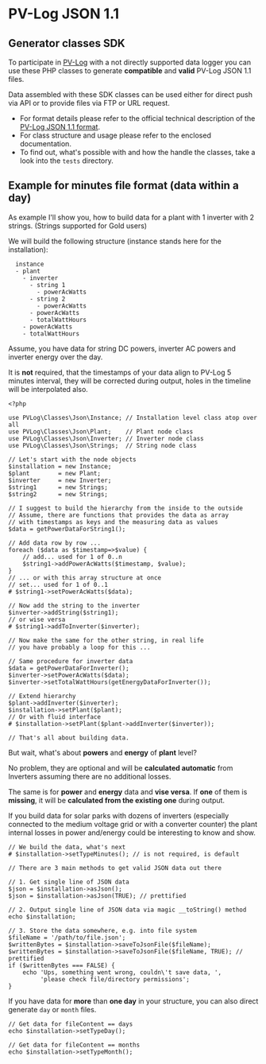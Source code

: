 # PV-Log JSON 1.1

## Generator classes SDK

To participate in [PV-Log](http://pv-log.com) with a not directly supported data logger you can use these PHP classes to generate **compatible** and **valid** PV-Log JSON 1.1 files.

Data assembled with these SDK classes can be used either for direct push via API or to provide files via FTP or URL request.

* For format details please refer to the official technical description of the [PV-Log JSON 1.1 format](http://goo.gl/kPq6Zu).
* For class structure and usage please refer to the enclosed documentation.
* To find out, what's possible with and how the handle the classes, take a look into the `tests` directory.

## Example for minutes file format (data within a day)

As example I'll show you, how to build data for a plant with 1 inverter with 2 strings. (Strings supported for Gold users)

We will build the following structure (instance stands here for the installation):

      instance
      - plant
        - inverter
          - string 1
            - powerAcWatts
          - string 2
            - powerAcWatts
          - powerAcWatts
          - totalWattHours
        - powerAcWatts
        - totalWattHours

Assume, you have data for string DC powers, inverter AC powers and inverter energy over the day.

It is **not** required, that the timestamps of your data align to PV-Log 5 minutes interval, they will be corrected during output, holes in the timeline will be interpolated also.

    <?php

    use PVLog\Classes\Json\Instance; // Installation level class atop over all
    use PVLog\Classes\Json\Plant;    // Plant node class
    use PVLog\Classes\Json\Inverter; // Inverter node class
    use PVLog\Classes\Json\Strings;  // String node class

    // Let's start with the node objects
    $installation = new Instance;
    $plant        = new Plant;
    $inverter     = new Inverter;
    $string1      = new Strings;
    $string2      = new Strings;

    // I suggest to build the hierarchy from the inside to the outside
    // Assume, there are functions that provides the data as array
    // with timestamps as keys and the measuring data as values
    $data = getPowerDataForString1();

    // Add data row by row ...
    foreach ($data as $timestamp=>$value) {
        // add... used for 1 of 0..n
        $string1->addPowerAcWatts($timestamp, $value);
    }
    // ... or with this array structure at once
    // set... used for 1 of 0..1
    # $string1->setPowerAcWatts($data);

    // Now add the string to the inverter
    $inverter->addString($string1);
    // or wise versa
    # $string1->addToInverter($inverter);

    // Now make the same for the other string, in real life
    // you have probably a loop for this ...

    // Same procedure for inverter data
    $data = getPowerDataForInverter();
    $inverter->setPowerAcWatts($data);
    $inverter->setTotalWattHours(getEnergyDataForInverter());

    // Extend hierarchy
    $plant->addInverter($inverter);
    $installation->setPlant($plant);
    // Or with fluid interface
    # $installation->setPlant($plant->addInverter($inverter));

    // That's all about building data.

But wait, what's about **powers** and **energy** of **plant** level?

No problem, they are optional and will be **calculated automatic** from Inverters assuming there are no additional losses.

The same is for **power** and **energy** data and **vise versa**. If **one** of them is **missing**, it will be **calculated from the existing one** during output.

If you build data for solar parks with dozens of inverters (especially connected to the medium voltage grid or with a converter counter) the plant internal losses in power and/energy could be interesting to know and show.

    // We build the data, what's next
    # $installation->setTypeMinutes(); // is not required, is default

    // There are 3 main methods to get valid JSON data out there

    // 1. Get single line of JSON data
    $json = $installation->asJson();
    $json = $installation->asJson(TRUE); // prettified

    // 2. Output single line of JSON data via magic __toString() method
    echo $installation;

    // 3. Store the data somewhere, e.g. into file system
    $fileName = '/path/to/file.json';
    $writtenBytes = $installation->saveToJsonFile($fileName);
    $writtenBytes = $installation->saveToJsonFile($fileName, TRUE); // prettified
    if ($writtenBytes === FALSE) {
        echo 'Ups, something went wrong, couldn\'t save data, ',
             'please check file/directory permissions';
    }

If you have data for **more** than **one day** in your structure, you can also direct generate `day` or `month` files.

    // Get data for fileContent == days
    echo $installation->setTypeDay();

    // Get data for fileContent == months
    echo $installation->setTypeMonth();
